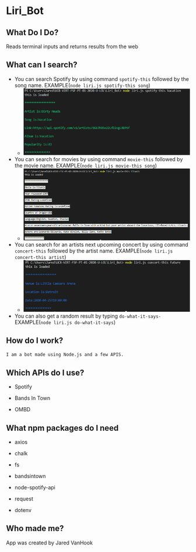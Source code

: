 # Liri_Bot

## What Do I Do?
Reads terminal inputs and returns results from the web

## What can I search?
* You can search Spotify by using command `spotify-this` followed by the song name. EXAMPLE(`node liri.js spotify-this song`)
    * ![Spotify](/images/spotify.png)
* You can search for movies by using command `movie-this` followed by the movie name. EXAMPLE(`node liri.js movie-this song`)
    * ![Movies](/images/movie.png)
* You can search for an artists next upcoming concert by using command `concert-this` followed by the artist name. EXAMPLE(`node liri.js concert-this artist`)
    * ![Concert](/images/concert.png)
* You can also get a random result by typing `do-what-it-says-` EXAMPLE(`node liri.js do-what-it-says`)

## How do I work?

    I am a bot made using Node.js and a few APIS.

## Which APIs do I use?

* Spotify

* Bands In Town 

* OMBD

## What npm packages do I need

* axios

* chalk

* fs 

* bandsintown

* node-spotify-api

* request

* dotenv


## Who made me?

App was created by Jared VanHook


